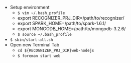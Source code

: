 - Setup environment
    - `$ vim ~/.bash_profile`
    - export RECOGNIZER_PRJ_DIR=/path/to/recognizer/
    - export SPARK_HOME=/path/to/spark-1.6.1/
    - export MONGODB_HOME=/path/to/mongodb-3.2.6/
    - `$ source ~/.bash_profile`
- `$ sbin/start-all.sh`
- Open new Terminal Tab
    - `cd ${RECOGNIZER_PRJ_DIR}web-nodejs`
    - `$ foreman start web` 
